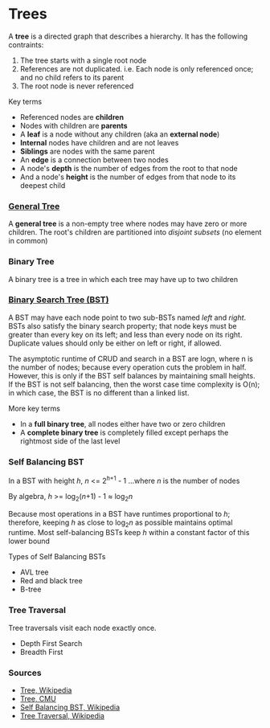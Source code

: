 # Trees

A **tree** is a directed graph that describes a hierarchy. It has the following contraints:

1. The tree starts with a single root node
2. References are not duplicated. i.e. Each node is only referenced once; and no child refers to its parent
3. The root node is never referenced

Key terms
 - Referenced nodes are **children**
 - Nodes with children are **parents**
 - A **leaf** is a node without any children (aka an **external node**)
 - **Internal** nodes have children and are not leaves
 - **Siblings** are nodes with the same parent
 - An **edge** is a connection between two nodes
 - A node's **depth** is the number of edges from the root to that node
 - And a node's **height** is the number of edges from that node to its deepest child

### [General Tree](GeneralTree/README.md)

A **general tree** is a non-empty tree where nodes may have zero or more children. The root's children are partitioned into *disjoint subsets* (no element in common)

### Binary Tree

A binary tree is a tree in which each tree may have up to two children

### [Binary Search Tree (BST)](BST/README.md)

A BST may have each node point to two sub-BSTs named _left_ and _right_. BSTs also satisfy the binary search property; that node keys must be greater than every key on its left; and less than every node on its right. Duplicate values should only be either on left or right, if allowed. 

The asymptotic runtime of CRUD and search in a BST are logn, where n is the number of nodes; because every operation cuts the problem in half. However, this is only if the BST self balances by maintaining small heights. If the BST is not self balancing, then the worst case time complexity is O(n); in which case, the BST is no different than a linked list.

More key terms
 - In a **full binary tree**, all nodes either have two or zero children
 - A **complete binary tree** is completely filled except perhaps the rightmost side of the last level

### Self Balancing BST

In a BST with height _h_, _n_ <= 2<sup>_h_+1</sup> - 1 ...where *n* is the number of nodes

By algebra, _h_ >= log<sub>2</sub>(_n_+1) - 1 ≈ log<sub>2</sub>_n_

Because most operations in a BST have runtimes proportional to _h_; therefore, keeping _h_ as close to log<sub>2</sub>_n_ as possible maintains optimal runtime. Most self-balancing BSTs keep _h_ within a constant factor of this lower bound

Types of Self Balancing BSTs

- AVL tree
- Red and black tree
- B-tree

### Tree Traversal

Tree traversals visit each node exactly once.

 - Depth First Search
 - Breadth First

### Sources

- [Tree, Wikipedia](<https://en.wikipedia.org/wiki/Tree_(data_structure)>)
- [Tree, CMU](https://www.cs.cmu.edu/~clo/www/CMU/DataStructures/Lessons/lesson4_1.htm)
- [Self Balancing BST, Wikipedia](https://en.wikipedia.org/wiki/Self-balancing_binary_search_tree)
- [Tree Traversal, Wikipedia](https://en.wikipedia.org/wiki/Tree_traversal)
